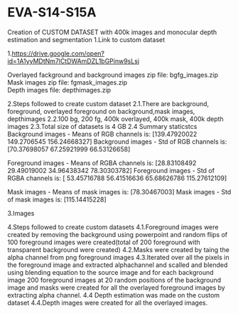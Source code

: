# EVA-S14-S15A
Creation of CUSTOM DATASET with 400k images and monocular depth estimation and segmentation
1.Link to custom dataset

1.https://drive.google.com/open?id=1A1yyMDtNm7lCtDWAmDZL1bGPinw9sLsj

Overlayed fackground and background images zip file: bgfg_images.zip
Mask images zip file: fgmask_images.zip  
Depth images file: depthimages.zip

2.Steps followed to create custom dataset
2.1.There are background, foreground, overlayed foreground on background,mask images, depthimages
2.2.100 bg, 200 fg, 400k overlayed, 400k mask, 400k depth images
2.3.Total size of datasets is 4 GB 
2.4 Summary staticstcs 
Background images - Means of RGB channels is: [139.47920022 149.2706545  156.24668327]
Background images - Std of RGB channels is: [70.37698057 67.25921999 66.53126658]

Foreground images - Means of RGBA channels is: [28.83108492 29.49019002 34.96438342 78.30303782]
Foreground images - Std of RGBA channels is: [ 53.45716788  56.41516636  65.68626786 115.27612109]

Mask images - Means of mask images is: [78.30467003]
Mask images - Std of mask images is: [115.14415228]

3.Images

4.Steps followed to create custom datasets 
4.1.Foreground images were created by removing the background using powerpoint and random flips of 100 foreground images were created(total of 200 foreground with transparent background were created)
4.2.Masks were created by taing the alpha channel from png foreground images
4.3.Iterated over all the pixels in the foreground image and extracted alphachannel and scalled and blended using blending equation to the source image and for each background image 200 foreground images at 20 random positions of the background image and masks were created for all the overlayed foreground images by extracting alpha channel.
4.4 Depth estimation was made on the custom dataset 
4.4.Depth images were created for all the overlayed images. 

